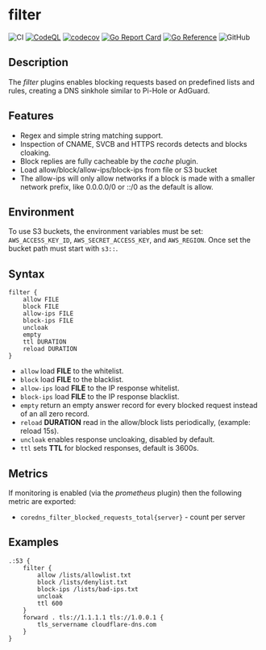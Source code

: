 # filter

![CI](https://github.com/milgradesec/filter/workflows/CI/badge.svg)
[![CodeQL](https://github.com/milgradesec/filter/actions/workflows/codeql-analysis.yml/badge.svg)](https://github.com/milgradesec/filter/actions/workflows/codeql-analysis.yml)
[![codecov](https://codecov.io/gh/milgradesec/filter/branch/main/graph/badge.svg)](https://codecov.io/gh/milgradesec/filter)
[![Go Report Card](https://goreportcard.com/badge/milgradesec/filter)](https://goreportcard.com/badge/github.com/milgradesec/filter)
[![Go Reference](https://pkg.go.dev/badge/github.com/milgradesec/filter.svg)](https://pkg.go.dev/github.com/milgradesec/filter)
![GitHub](https://img.shields.io/github/license/milgradesec/filter)

## Description

The _filter_ plugins enables blocking requests based on predefined lists and rules, creating a DNS sinkhole similar to Pi-Hole or AdGuard.

## Features

- Regex and simple string matching support.
- Inspection of CNAME, SVCB and HTTPS records detects and blocks cloaking.
- Block replies are fully cacheable by the _cache_ plugin.
- Load allow/block/allow-ips/block-ips from file or S3 bucket
- The allow-ips will only allow networks if a block is made with a smaller network prefix, like 0.0.0.0/0 or ::/0 as the default is allow.

## Environment

To use S3 buckets, the environment variables must be set: `AWS_ACCESS_KEY_ID`, `AWS_SECRET_ACCESS_KEY`, and `AWS_REGION`.  Once set the bucket path must start with `s3::`.


## Syntax

```corefile
filter {
    allow FILE
    block FILE
    allow-ips FILE
    block-ips FILE
    uncloak
    empty
    ttl DURATION
    reload DURATION
}
```

- `allow` load **FILE** to the whitelist.
- `block` load **FILE** to the blacklist.
- `allow-ips` load **FILE** to the IP response whitelist.
- `block-ips` load **FILE** to the IP response blacklist.
- `empty` return an empty answer record for every blocked request instead of an all zero record.
- `reload` **DURATION** read in the allow/block lists periodically, (example: reload 15s).
- `uncloak` enables response uncloaking, disabled by default.
- `ttl` sets **TTL** for blocked responses, default is 3600s.

## Metrics

If monitoring is enabled (via the _prometheus_ plugin) then the following metric are exported:

- `coredns_filter_blocked_requests_total{server}` - count per server

## Examples

```corefile
.:53 {
    filter {
        allow /lists/allowlist.txt
        block /lists/denylist.txt
        block-ips /lists/bad-ips.txt
        uncloak
        ttl 600
    }
    forward . tls://1.1.1.1 tls://1.0.0.1 {
        tls_servername cloudflare-dns.com
    }
}
```
